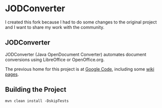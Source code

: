 # JODConverter

I created this fork because I had to do some changes to the original project and I want to share my work with the community.

## JODConverter

JODConverter (Java OpenDocument Converter) automates document conversions using LibreOffice or OpenOffice.org.

The previous home for this project is at [Google Code](http://code.google.com/p/jodconverter/),
including some [wiki pages](https://code.google.com/archive/p/jodconverter/wikis).

## Building the Project

```Shell
mvn clean install -DskipTests
```
